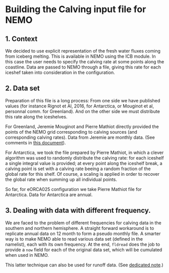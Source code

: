 # Building the Calving input file for NEMO
## 1. Context
We decided to use explicit representation of the fresh water fluxes coming from iceberg melting. This is available in NEMO using the ICB module. In this case
the user needs to specify the calving rate at some  points along the coastline. Data are passed to NEMO through a file, giving this rate for each iceshef taken 
into consideration in the configuration.

## 2. Data set
Preparation of this file is a long process: From one side we have published values (for instance Rignot et Al, 2016, for Antarctica, or Mouginot et al, personnal
comm. for Greenland). And on the other side we must distribute this rate along the iceshelves. 

For Greenland, Jeremie Mouginot and Pierre Mathiot directly provided the points of the NEMO grid corresponding to calving sources (and corresponding calving rates).
Data from Jeremie are monthly data. (See comments in [this document](../GREENLAND-RUNOFF/README.md)).

For Antarctica, we took the file prepared by Pierre Mathiot, in which a clever algorithm was used to randomly distribute the  calving rate: for each iceshelf a single integral value is provided; at every point along the iceshelf break, a calving point is set with a calving rate beeing a random fraction of the global rate for this shelf. Of course, a scaling is applied in order to recover the global rate when summing up all individual points.

So far, for eORCA025 configuration we take Pierre Mathiot file for Antarctica. Data for Antarctica are annual.

## 3. Dealing with data with different frequency.
We are faced to the problem of different frequencies for calving data in the southern and northern hemisphere. A straight forward workaround is to replicate
annual data on 12 month to form a pseudo monthly file.  A smarter way is to make NEMO able to read various data set (defined in the namelist), each with its own
frequency.  At the end, `fldread` does the job to provide a `now` field for each of the original data set,  which will be cumulated when used in NEMO.

This latter technique can also be used for runoff data. (See [dedicated note](../../../Doc/Multiple_frequency_runoff.md).)
